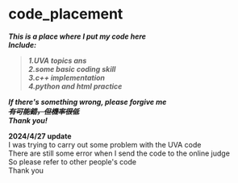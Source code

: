 # code_placement  
***This is a place where I put my code here***  
***Include:***  
> ***1.UVA topics ans  
2.some basic coding skill   
3.c++ implementation   
4.python and html practice***  

***If there's something wrong, please forgive me***  
***~~有可能錯，但機率很低~~***  
***Thank you!***    

**2024/4/27 update**  
  I was trying to carry out some problem with the UVA code   
  There are still some error when I send the code to the online judge    
  So please refer to other people's code  
  Thank you
